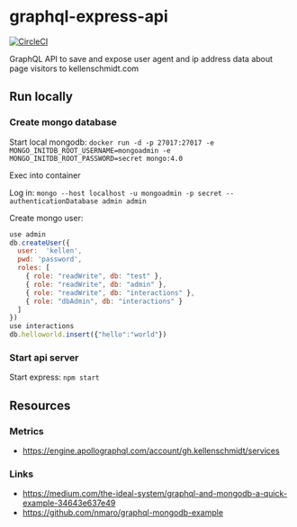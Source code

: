 # graphql-express-api

[![CircleCI](https://circleci.com/gh/kellenschmidt/graphql-express-api.svg?style=svg)](https://circleci.com/gh/kellenschmidt/graphql-express-api)

GraphQL API to save and expose user agent and ip address data about page visitors to kellenschmidt.com

## Run locally

### Create mongo database

Start local mongodb: `docker run -d -p 27017:27017 -e MONGO_INITDB_ROOT_USERNAME=mongoadmin -e MONGO_INITDB_ROOT_PASSWORD=secret mongo:4.0`

Exec into container

Log in: `mongo --host localhost -u mongoadmin -p secret --authenticationDatabase admin admin`

Create mongo user:

```javascript
use admin
db.createUser({
  user:  'kellen',
  pwd: 'password',
  roles: [
    { role: "readWrite", db: "test" },
    { role: "readWrite", db: "admin" },
    { role: "readWrite", db: "interactions" },
    { role: "dbAdmin", db: "interactions" }
  ]
})
use interactions
db.helloworld.insert({"hello":"world"})
```

### Start api server

Start express: `npm start`

## Resources

### Metrics

- https://engine.apollographql.com/account/gh.kellenschmidt/services

### Links

- https://medium.com/the-ideal-system/graphql-and-mongodb-a-quick-example-34643e637e49
- https://github.com/nmaro/graphql-mongodb-example
